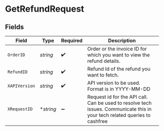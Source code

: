 # GetRefundRequest


## Fields

| Field                                                                                                                      | Type                                                                                                                       | Required                                                                                                                   | Description                                                                                                                |
| -------------------------------------------------------------------------------------------------------------------------- | -------------------------------------------------------------------------------------------------------------------------- | -------------------------------------------------------------------------------------------------------------------------- | -------------------------------------------------------------------------------------------------------------------------- |
| `OrderID`                                                                                                                  | *string*                                                                                                                   | :heavy_check_mark:                                                                                                         | Order or the invoice ID for which you want to view the refund details.                                                     |
| `RefundID`                                                                                                                 | *string*                                                                                                                   | :heavy_check_mark:                                                                                                         | Refund Id of the refund you want to fetch.                                                                                 |
| `XAPIVersion`                                                                                                              | *string*                                                                                                                   | :heavy_check_mark:                                                                                                         | API version to be used. Format is in YYYY-MM-DD                                                                            |
| `XRequestID`                                                                                                               | **string*                                                                                                                  | :heavy_minus_sign:                                                                                                         | Request id for the API call. Can be used to resolve tech issues. Communicate this in your tech related queries to cashfree |